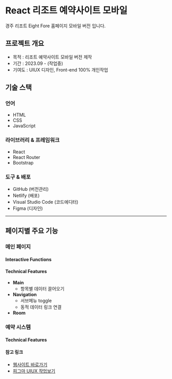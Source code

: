 # React 리조트 예약사이트 모바일
경주 리조트 Eight Fore 홈페이지 모바일 버전 입니다.

## 프로젝트 개요
* 목적 : 리조트 예약사이트 모바일 버전 제작
* 기간 : 2023.09 - (작업중)
* 기여도 : UIUX 디자인, Front-end 100% 개인작업

## 기술 스택
### 언어
* HTML
* CSS
* JavaScript
  
### 라이브러리 & 프레임워크
* React
* React Router
* Bootstrap

### 도구 & 배포
* GitHub (버전관리)
* Netlify (배포)
* Visual Studio Code (코드에디터)
* Figma (디자인)

---
## 페이지별 주요 기능
### 메인 페이지
#### Interactive Functions

#### Technical Features
* __Main__
  * 항목별 데이터 끌어오기
* __Navigation__
  * 서브메뉴 toggle
  * 동적 데이터 링크 연결
* __Room__

### 예약 시스템
#### Technical Features

#### 참고 링크
* [웹사이트 바로가기](https://benevolent-lily-0bb1db.netlify.app/)
* [피그마 UIUX 작업보기](https://www.figma.com/file/hPvgcaQSvQR7Tb3P1DmrG9/%EA%B2%BD%EC%A3%BC-%EB%AA%A8%EB%B0%94%EC%9D%BC-%ED%94%84%EB%A1%9C%ED%86%A0%ED%83%80%EC%9E%85?type=design&node-id=0-1&mode=design&t=H4DgP7nk5HQhoBfV-0)
